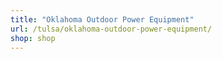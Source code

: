 ```yaml
---
title: "Oklahoma Outdoor Power Equipment"
url: /tulsa/oklahoma-outdoor-power-equipment/
shop: shop
---
```

